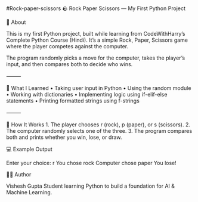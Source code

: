 #Rock-paper-scissors
🪨 Rock Paper Scissors — My First Python Project

📖 About

This is my first Python project, built while learning from CodeWithHarry’s Complete Python Course (Hindi).
It’s a simple Rock, Paper, Scissors game where the player competes against the computer.

The program randomly picks a move for the computer, takes the player’s input, and then compares both to decide who wins.

⸻

🧠 What I Learned
	•	Taking user input in Python
	•	Using the random module
	•	Working with dictionaries
	•	Implementing logic using if-elif-else statements
	•	Printing formatted strings using f-strings

⸻

🧩 How It Works
	1.	The player chooses r (rock), p (paper), or s (scissors).
	2.	The computer randomly selects one of the three.
	3.	The program compares both and prints whether you win, lose, or draw.

 💻 Example Output

 Enter your choice: r
You chose rock
Computer chose paper
You lose!

🧑‍💻 Author

Vishesh Gupta
Student learning Python to build a foundation for AI & Machine Learning.
